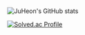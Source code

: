 ###

<!--
**JH201421228/JH201421228** is a ✨ _special_ ✨ repository because its `README.md` (this file) appears on your GitHub profile.

Here are some ideas to get you started:

- 🔭 I’m currently working on ...
- 🌱 I’m currently learning ...
- 👯 I’m looking to collaborate on ...
- 🤔 I’m looking for help with ...
- 💬 Ask me about ...
- 📫 How to reach me: ...
- 😄 Pronouns: ...
- ⚡ Fun fact: ...
-->
![JuHeon's GitHub stats](https://github-readme-stats.vercel.app/api?username=JH201421228&show_icons=true&theme=radical)

[![Solved.ac Profile](http://mazassumnida.wtf/api/generate_badge?boj=741u741@naver.com)](https://solved.ac/741u741@naver.com)
